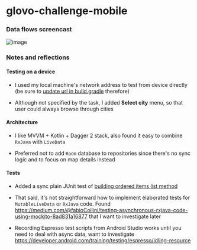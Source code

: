 # glovo-challenge-mobile

### Data flows screencast

![image](https://github.com/tolmachevroman/glovo-challenge-mobile/blob/master/assets/glovo-test.gif)

### Notes and reflections

#### Testing on a device

- I used my local machine's network address to test from device directly (be sure to [update url in build.gradle](https://github.com/tolmachevroman/glovo-challenge-mobile/blob/master/client/app/build.gradle#L19)  therefore)

- Although not specified by the task, I added **Select city** menu, so that user could always browse through cities

#### Architecture

- I like MVVM + Kotlin + Dagger 2 stack, also found it easy to combine `RxJava` with `LiveData`  

- Preferred not to add `Room` database to repositories since there's no sync logic and to focus on map details instead 

#### Tests

-  Added a sync plain JUnit test of [building ordered items list method](https://github.com/tolmachevroman/glovo-challenge-mobile/blob/master/client/app/src/test/java/com/glovo/test/SelectCityViewModelTest.kt#L41)

- That said, it's not straightforward how to implement elaborated tests for `MutableLiveData` or `RxJava` code. Found https://medium.com/@fabioCollini/testing-asynchronous-rxjava-code-using-mockito-8ad831a16877 that I want to investigate later

- Recording Espresso test scripts from Android Studio works until you need to deal with async data, want to investigate https://developer.android.com/training/testing/espresso/idling-resource
